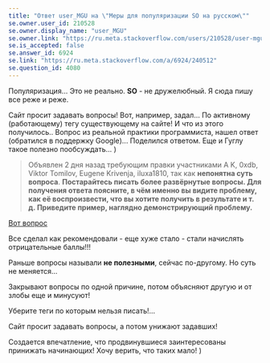 ```yaml
---
title: "Ответ user_MGU на \"Меры для популяризации SO на русском\""
se.owner.user_id: 210528
se.owner.display_name: "user_MGU"
se.owner.link: "https://ru.meta.stackoverflow.com/users/210528/user-mgu"
se.is_accepted: false
se.answer_id: 6924
se.link: "https://ru.meta.stackoverflow.com/a/6924/240512"
se.question_id: 4080
---
```


Популяризация... Это не реально. **SO** - не дружелюбный. Я сюда пишу все реже и реже.

Сайт просит задавать вопросы! Вот, например, задал... По активному (работающему) тегу существующему на сайте! И что из этого получилось.. Вопрос из реальной практики программиста, нашел ответ (обратился в поддержку Google)... Поделился ответом. Еще и Гуглу такое полезно пообсуждать... )

> Объявлен 2 дня назад требующим правки участниками A K, 0xdb, Viktor
> Tomilov, Eugene Krivenja, iluxa1810, так как **непонятна суть
> вопроса**.
> **Постарайтесь писать более развёрнутые вопросы. Для получения ответа поясните, в чём именно вы видите проблему, как её воспроизвести, что
> вы хотите получить в результате и т. д. Приведите пример, наглядно
> демонстрирующий проблему.**

[Вот вопрос][1]

Все сделал как рекомендовали - еще хуже стало - стали начислять отрицательные баллы!!!

Раньше вопросы называли **не полезными**, сейчас по-другому. Но суть не меняется...

Закрывают вопросы по одной причине, потом объясняют другую и от злобы еще и минусуют!

Уберите теги по которым нельзя писать!... 

Сайт просит задавать вопросы, а потом унижают задавших!

Создается впечатление, что продвинувшиеся заинтересованы принижать начинающих!
Хочу верить, что таких мало! )


  [1]: https://ru.stackoverflow.com/questions/787556/%D0%9A%D0%B0%D0%BA-%D1%83%D0%B7%D0%BD%D0%B0%D1%82%D1%8C-%D0%BE%D1%81%D1%82%D0%B0%D1%82%D0%BE%D0%BA-%D0%B4%D0%B5%D0%BD%D0%B5%D0%B3-%D0%BD%D0%B0-%D1%81%D1%87%D0%B5%D1%82%D1%83-%D0%B2-%D0%BB%D0%B8%D1%87%D0%BD%D0%BE%D0%BC-%D0%BA%D0%B0%D0%B1%D0%B8%D0%BD%D0%B5%D1%82%D0%B5-google-adwords
